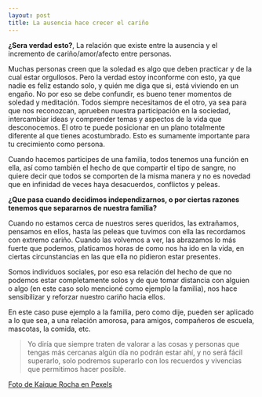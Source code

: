 ```yaml
---
layout: post 
title: La ausencia hace crecer el cariño
---
```


**¿Sera verdad esto?**, La relación que existe entre la ausencia y el incremento de cariño/amor/afecto entre personas. 

Muchas personas creen que la soledad es algo que deben practicar y de la cual estar orgullosos. Pero la verdad estoy inconforme con esto, ya que nadie es feliz estando solo, y quién me diga que si, está viviendo en un engaño. No por eso se debe confundir, es bueno tener momentos de soledad y meditación. Todos siempre necesitamos de el otro, ya sea para que nos reconozcan, aprueben nuestra participación en la sociedad, intercambiar ideas y comprender temas y aspectos de la vida que desconocemos. El otro te puede posicionar en un plano totalmente diferente al que tienes acostumbrado. Esto es sumamente importante para tu crecimiento como persona.

Cuando hacemos participes de una familia, todos tenemos una función en ella, así como también el hecho de que compartir el tipo de sangre,  no quiere decir que todos se comporten de la misma manera y no es novedad que en infinidad de veces haya desacuerdos, conflictos y peleas. 

**¿Que pasa cuando decidimos independizarnos, o por ciertas razones tenemos que separarnos de nuestra familia?**

Cuando no estamos cerca de nuestros seres queridos, las extrañamos, pensamos en ellos, hasta  las peleas que tuvimos con ella las recordamos con extremo cariño. Cuando las volvemos a ver, las abrazamos lo más fuerte que podemos, platicamos horas de como nos ha ido en la vida, en ciertas circunstancias en las que ella no pidieron estar presentes. 

Somos individuos sociales, por eso esa relación del hecho de que no podemos estar completamente solos y de que tomar distancia con alguien o algo (en este caso solo mencioné como ejemplo la familia), nos hace sensibilizar y reforzar nuestro cariño hacia ellos.

En este caso puse ejemplo a la familia, pero como dije, pueden ser aplicado a lo que sea, a una relación amorosa, para amigos, compañeros de escuela, mascotas, la comida, etc. 

>Yo diría que siempre traten de valorar a las cosas y personas que tengas más cercanas algún día no podrán estar ahí, y no será fácil superarlo, solo podremos superarlo con los recuerdos y vivencias que permitimos hacer posible.




 [Foto de Kaique Rocha en Pexels](https://www.pexels.com/es-es/foto/mujer-mirando-a-traves-de-una-ventana-307915/ "Foto de Kaique Rocha en Pexels")
